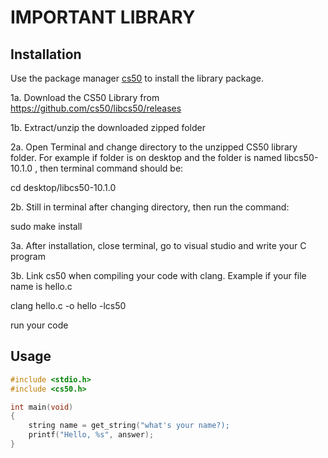 # IMPORTANT LIBRARY

## Installation

Use the package manager [cs50](https://manual.cs50.io/) to install the library package.

1a. Download the CS50 Library from https://github.com/cs50/libcs50/releases

1b. Extract/unzip the downloaded zipped folder

2a. Open Terminal and change directory to the unzipped CS50 library folder. For example if folder is on desktop and the folder is named libcs50-10.1.0 , then terminal command should be:

cd desktop/libcs50-10.1.0

2b. Still in terminal after changing directory, then run the command:

sudo make install

3a. After installation, close terminal, go to visual studio and write your C program

3b. Link cs50 when compiling your code with clang. Example if your file name is hello.c

clang hello.c -o hello -lcs50

run your code

## Usage

```c
#include <stdio.h>
#include <cs50.h>

int main(void)
{
    string name = get_string("what's your name?);
    printf("Hello, %s", answer);
}
```
